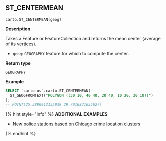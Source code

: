 ## ST_CENTERMEAN

```sql:signature
carto.ST_CENTERMEAN(geog)
```

**Description**

Takes a Feature or FeatureCollection and returns the mean center (average of its vertices).

* `geog`: `GEOGRAPHY` feature for which to compute the center.

**Return type**

`GEOGRAPHY`

**Example**

``` sql
SELECT `carto-os`.carto.ST_CENTERMEAN(
  ST_GEOGFROMTEXT("POLYGON ((30 10, 40 40, 20 40, 10 20, 30 10))")
);
-- POINT(25.3890912155939 29.7916831655627)
```

{% hint style="info" %}
**ADDITIONAL EXAMPLES**

* [New police stations based on Chicago crime location clusters](/analytics-toolbox-bigquery/examples/new-police-stations-based-on-chicago-crime-location-clusters/)

{% endhint %}
